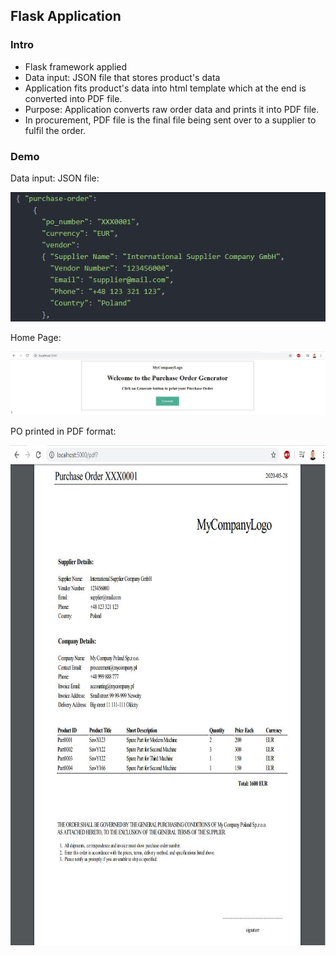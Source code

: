 <h2>Flask Application</h2>
<h3>Intro</h3>
<ul>
  <li>Flask framework applied</li>
  <li>Data input: JSON file that stores product's data</li>
  <li>Application fits product's data into html template which at the end is converted into PDF file.</li>
  <li>Purpose: Application converts raw order data and prints it into PDF file.</li>
  <li>In procurement, PDF file is the final file being sent over to a supplier to fulfil the order.</li>
</ul>

<h3>Demo</h3>
<p>Data input: JSON file:</p>
<img src="images/json.JPG">

<p>Home Page:</p>
<img src="images/po_generator.JPG">

<p>PO printed in PDF format:</p>
<img src="images/po_pdf.JPG" width="750" height="800">

